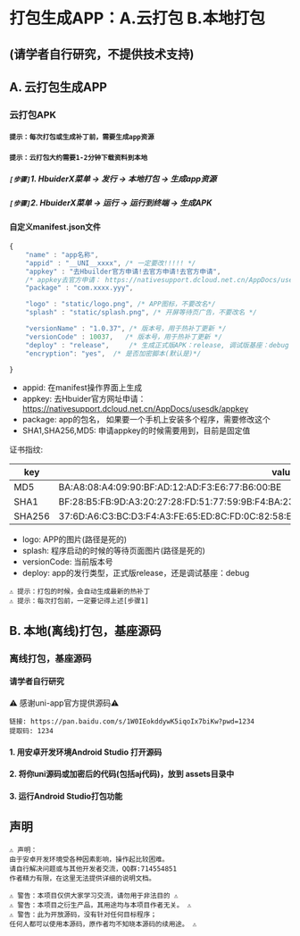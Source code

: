 


    
#  打包生成APP：A.云打包 B.本地打包

##  (请学者自行研究，不提供技术支持)


## A. 云打包生成APP 

### 云打包APK
#### `提示：每次打包或生成补丁前，需要生成app资源`
#### `提示：云打包大约需要1-2分钟下载资料到本地`

##### `[步骤]`1. HbuiderX菜单 -> 发行 -> 本地打包 -> 生成app资源
##### `[步骤]`2. HbuiderX菜单 -> 运行 -> 运行到终端 -> 生成APK


#### 自定义manifest.json文件
```js
{		
	"name" : "app名称",
	"appid" : "__UNI__xxxx", /* 一定要改!!!!! */
	"appkey" : "去Hbuilder官方申请!去官方申请!去官方申请",
	/* appkey去官方申请： https://nativesupport.dcloud.net.cn/AppDocs/usesdk/appkey */
	"package" : "com.xxxx.yyy", 

	"logo" : "static/logo.png", /* APP图标，不要改名*/
	"splash" : "static/splash.png", /* 开屏等待页广告，不要改名 */

	"versionName" : "1.0.37", /* 版本号，用于热补丁更新 */
	"versionCode" : 10037,   /* 版本号，用于热补丁更新 */
    "deploy" : "release",     /* 生成正式版APK：release, 调试版基座：debug */
    "encryption": "yes",  /* 是否加密脚本(默认是)*/

}
```

* appid: 在manifest操作界面上生成
* appkey: 去Hbuider官方网址申请： https://nativesupport.dcloud.net.cn/AppDocs/usesdk/appkey
* package: app的包名， 如果要一个手机上安装多个程序，需要修改这个
* SHA1,SHA256,MD5:  申请appkey的时候需要用到，目前是固定值

证书指纹:  


| key | value |
| --- | --- |
| MD5|  BA:A8:08:A4:09:90:BF:AD:12:AD:F3:E6:77:B6:00:BE|
| SHA1 | BF:28:B5:FB:9D:A3:20:27:28:FD:51:77:59:9B:F4:BA:23:E8:A1:88|
|SHA256| 37:6D:A6:C3:BC:D3:F4:A3:FE:65:ED:8C:FD:0C:82:58:EE:6E:43:72:5F:7A:AE:D1:3C:9D:CF:A8:15:76:7E:A3|



* logo:  APP的图片(路径是死的)
* splash: 程序启动的时候的等待页面图片(路径是死的)
* versionCode: 当前版本号
* deploy:  app的发行类型，正式版release，还是调试基座：debug

```
⚠️ 提示：打包的时候，会自动生成最新的热补丁
⚠️ 提示：每次打包前，一定要记得上述[步骤1]
```


## B. 本地(离线)打包，基座源码

### 离线打包，基座源码
#### 请学者自行研究

⚠️  感谢uni-app官方提供源码⚠️ 

```
链接: https://pan.baidu.com/s/1W0IEokddywK5iqoIx7biKw?pwd=1234 
提取码: 1234
```
#### 1. 用安卓开发环境Android Studio 打开源码
#### 2. 将你uni源码或加密后的代码(包括aj代码)，放到 assets目录中
#### 3. 运行Android Studio打包功能

## 声明
```
⚠️ 声明：
由于安卓开发环境受各种因素影响，操作起比较困难。
请自行解决问题或与其他开发者交流，QQ群:714554851
作者精力有限，在这里无法提供详细的说明文档。
```
```
⚠️ 警告：本项目仅供大家学习交流，请勿用于非法目的 ⚠️
⚠️ 警告：本项目之衍生产品，其用途均与本项目作者无关。 ⚠️
⚠️ 警告：此为开放源码，没有针对任何目标程序；
任何人都可以使用本源码，原作者均不知晓本源码的续用途。 ⚠️
```

